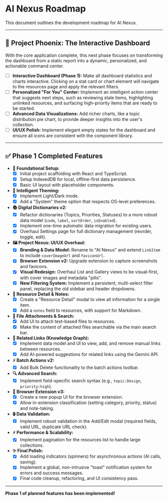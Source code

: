 # AI Nexus Roadmap

This document outlines the development roadmap for AI Nexus.

---

## 🚀 Project Phoenix: The Interactive Dashboard

With the core application complete, this next phase focuses on transforming the dashboard from a static report into a dynamic, personalized, and actionable command center.

-   [ ] **Interactive Dashboard (Phase 1):** Make all dashboard statistics and charts interactive. Clicking on a stat card or chart element will navigate to the resources page and apply the relevant filters.
-   [ ] **Personalized "For You" Center:** Implement an intelligent action center that suggests next steps, such as reviewing stale items, highlighting unlinked resources, and surfacing high-priority items that are ready to be started.
-   [ ] **Advanced Data Visualizations:** Add richer charts, like a topic distribution pie chart, to provide deeper insights into the user's collection.
-   [ ] **UI/UX Polish:** Implement elegant empty states for the dashboard and ensure all icons are consistent with the component library.

---

## ✅ Phase 1 Completed Features

-   **🚀 Foundational Setup:**
    -   [x] Initial project scaffolding with React and TypeScript.
    -   [x] Setup IndexedDB for local, offline-first data persistence.
    -   [x] Basic UI layout with placeholder components.
-   **🎨 Intelligent Theming:**
    -   [x] Implement Light/Dark mode.
    -   [x] Add a "System" theme option that respects OS-level preferences.
-   **📚 Digital Dictionaries v2:**
    -   [x] Refactor dictionaries (Topics, Priorities, Statuses) to a more robust data model (`code`, `label`, `sortOrder`, `isEnabled`).
    -   [x] Implement one-time automatic data migration for existing users.
    -   [x] Overhaul Settings page for full dictionary management (reorder, toggle, edit).
-   **🖼️ Project Nexus: UI/UX Overhaul:**
    -   [x] **Branding & Data Model:** Rename to "AI Nexus" and extend `LinkItem` to include `coverImageUrl` and `faviconUrl`.
    -   [x] **Browser Extension v2:** Upgrade extension to capture screenshots and favicons.
    -   [x] **Visual Redesign:** Overhaul List and Gallery views to be visual-first, with cover images and metadata "pills".
    -   [x] **New Filtering System:** Implement a persistent, multi-select filter panel, replacing the old sidebar and header dropdowns.
-   **📖 Resource Detail & Notes:**
    -   [x] Create a "Resource Detail" modal to view all information for a single item.
    -   [x] Add a `notes` field to resources, with support for Markdown.
-   **📎 File Attachments & Search:**
    -   [x] Add UI to attach text-based files to resources.
    -   [x] Make the content of attached files searchable via the main search bar.
-   **🔗 Related Links (Knowledge Graph):**
    -   [x] Implement data model and UI to view, add, and remove manual links between resources.
    -   [x] Add AI-powered suggestions for related links using the Gemini API.
-   **⚡ Batch Actions v2:**
    -   [x] Add Bulk Delete functionality to the batch actions toolbar.
-   **🔍 Advanced Search:**
    -   [x] Implement field-specific search syntax (e.g., `topic:Design`, `priority:high`).
-   **🚀 Browser Extension v3:**
    -   [x] Create a new popup UI for the browser extension.
    -   [x] Allow in-extension classification (setting category, priority, status) and note-taking.
-   **🔒 Data Validation:**
    -   [x] Implement robust validation in the Add/Edit modal (required fields, valid URL, duplicate URL check).
-   **⚡ Performance & Scalability:**
    -   [x] Implement pagination for the resources list to handle large collections.
-   **✨ Final Polish:**
    -   [x] Add loading indicators (spinners) for asynchronous actions (AI calls, saving).
    -   [x] Implement a global, non-intrusive "toast" notification system for errors and success messages.
    -   [x] Final code cleanup, refactoring, and UI consistency pass.

---

**Phase 1 of planned features has been implemented!**
